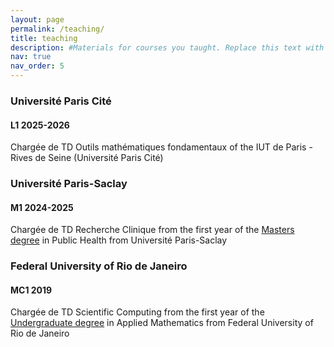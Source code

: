 ```yaml
---
layout: page
permalink: /teaching/
title: teaching
description: #Materials for courses you taught. Replace this text with your description.
nav: true
nav_order: 5
---
```


### Université Paris Cité
#### L1 2025-2026
Chargée de TD Outils mathématiques fondamentaux of the IUT de Paris - Rives de Seine (Université Paris Cité)

### Université Paris-Saclay
#### M1 2024-2025

Chargée de TD Recherche Clinique from the first year of the [Masters degree](https://sites.google.com/view/m1-santepublique-paris-saclay/) in Public Health from Université Paris-Saclay

### Federal University of Rio de Janeiro
#### MC1 2019

Chargée de TD Scientific Computing from the first year of the [Undergraduate degree](https://sites.google.com/matematica.ufrj.br/aplicada/matem%C3%A1tica-aplicada?authuser=0) in Applied Mathematics from Federal University of Rio de Janeiro

